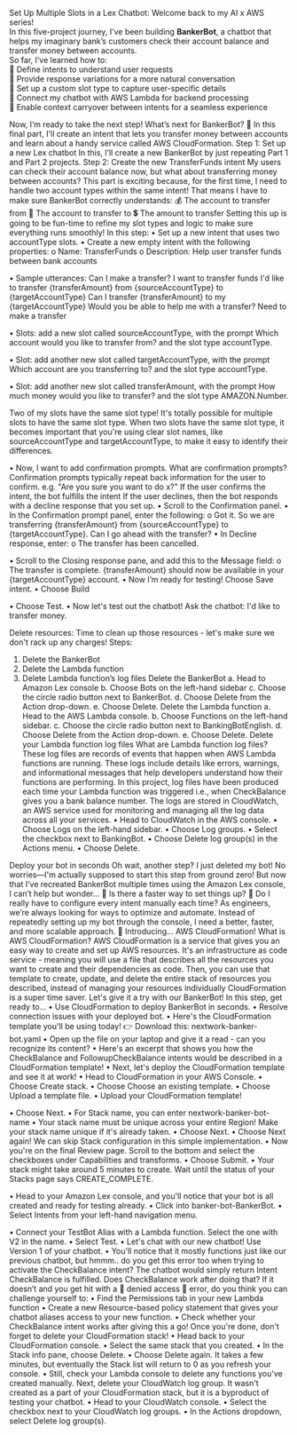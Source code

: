 Set Up Multiple Slots in a Lex Chatbot:
Welcome back to my AI x AWS series!  
In this five-project journey, I’ve been building **BankerBot**, a chatbot that helps my imaginary bank’s customers check their account balance and transfer money between accounts.  
So far, I’ve learned how to:  
💬 Define intents to understand user requests  
🔀 Provide response variations for a more natural conversation  
🌟 Set up a custom slot type to capture user-specific details  
🤝 Connect my chatbot with AWS Lambda for backend processing  
🚁 Enable context carryover between intents for a seamless experience  

Now, I’m ready to take the next step! What’s next for BankerBot? 🚀
In this final part, I'll create an intent that lets you transfer money between accounts and learn about a handy service called AWS CloudFormation.
Step 1: Set up a new Lex chatbot
In this, I’ll create a new BankerBot by just repeating Part 1 and Part 2 projects.
Step 2: Create the new TransferFunds intent
My users can check their account balance now, but what about transferring money between accounts?
This part is exciting because, for the first time, I need to handle two account types within the same intent! That means I have to make sure BankerBot correctly understands:
💰 The account to transfer from
🏦 The account to transfer to
💲 The amount to transfer
Setting this up is going to be fun-time to refine my slot types and logic to make sure everything runs smoothly!
In this step:
•	Set up a new intent that uses two accountType slots.
•	Create a new empty intent with the following properties:
o	Name: TransferFunds
o	Description: Help user transfer funds between bank accounts
 

 
•	Sample utterances:
Can I make a transfer?
I want to transfer funds
I'd like to transfer {transferAmount} from {sourceAccountType} to {targetAccountType}
Can I transfer {transferAmount} to my {targetAccountType}
Would you be able to help me with a transfer?
Need to make a transfer
 
•	Slots: add a new slot called sourceAccountType, with the prompt Which account would you like to transfer from? and the slot type accountType.
 
•	Slot: add another new slot called targetAccountType, with the prompt Which account are you transferring to? and the slot type accountType.
 
•	Slot: add another new slot called transferAmount, with the prompt How much money would you like to transfer? and the slot type AMAZON.Number.
 
Two of my slots have the same slot type!
It's totally possible for multiple slots to have the same slot type.
When two slots have the same slot type, it becomes important that you're using clear slot names, like sourceAccountType and targetAccountType, to make it easy to identify their differences.
 
•	Now, I want to add confirmation prompts.
What are confirmation prompts?
Confirmation prompts typically repeat back information for the user to confirm. e.g. "Are you sure you want to do x?" If the user confirms the intent, the bot fulfills the intent
If the user declines, then the bot responds with a decline response that you set up.
•	Scroll to the Confirmation panel.
•	In the Confirmation prompt panel, enter the following:
o	Got it. So we are transferring {transferAmount} from {sourceAccountType} to {targetAccountType}. Can I go ahead with the transfer?
•	In Decline response, enter:
o	The transfer has been cancelled.
 
•	Scroll to the Closing response pane, and add this to the Message field:
o	The transfer is complete. {transferAmount} should now be available in your {targetAccountType} account.
•	Now I’m ready for testing! Choose Save intent.
•	Choose Build 
 
•	Choose Test.
•	Now let's test out the chatbot! Ask the chatbot: I'd like to transfer money.

 

 
Delete resources:
Time to clean up those resources - let's make sure we don't rack up any charges!
Steps:
1.	Delete the BankerBot
2.	Delete the Lambda function
3.	Delete Lambda function’s log files
Delete the BankerBot
a.	Head to Amazon Lex console
b.	Choose Bots on the left-hand sidebar
c.	Choose the circle radio button next to BankerBot.
d.	Choose Delete from the Action drop-down.
e.	Choose Delete.
Delete the Lambda function
a.	Head to the AWS Lambda console.
b.	Choose Functions on the left-hand sidebar.
c.	Choose the circle radio button next to BankingBotEnglish.
d.	Choose Delete from the Action drop-down.
e.	Choose Delete.
Delete your Lambda function log files
What are Lambda function log files?
These log files are records of events that happen when AWS Lambda functions are running. These logs include details like errors, warnings, and informational messages that help developers understand how their functions are performing.
In this project, log files have been produced each time your Lambda function was triggered i.e., when CheckBalance gives you a bank balance number.
The logs are stored in CloudWatch, an AWS service used for monitoring and managing all the log data across all your services.
•	Head to CloudWatch in the AWS console.
•	Choose Logs on the left-hand sidebar.
•	Choose Log groups.
•	Select the checkbox next to BankingBot.
•	Choose Delete log group(s) in the Actions menu.
•	Choose Delete.

 

Deploy your bot in seconds
Oh wait, another step? I just deleted my bot!
No worries—I'm actually supposed to start this step from ground zero!
But now that I’ve recreated BankerBot multiple times using the Amazon Lex console, I can’t help but wonder…
🤔 Is there a faster way to set things up?
🤯 Do I really have to configure every intent manually each time?
As engineers, we’re always looking for ways to optimize and automate. Instead of repeatedly setting up my bot through the console, I need a better, faster, and more scalable approach.
🥁 Introducing... AWS CloudFormation! 
What is AWS CloudFormation?
AWS CloudFormation is a service that gives you an easy way to create and set up AWS resources.
It's an infrastructure as code service - meaning you will use a file that describes all the resources you want to create and their dependencies as code. Then, you can use that template to create, update, and delete the entire stack of resources you described, instead of managing your resources individually
CloudFormation is a super time saver. Let's give it a try with our BankerBot!
In this step, get ready to...
•	Use CloudFormation to deploy BankerBot in seconds.
•	Resolve connection issues with your deployed bot.
•	Here's the CloudFormation template you'll be using today!
👉 Download this: nextwork-banker-bot.yaml
•	Open up the file on your laptop and give it a read - can you recognize its content?
•	Here's an excerpt that shows you how the CheckBalance and FollowupCheckBalance intents would be described in a CloudFormation template!
•	Next, let's deploy the CloudFormation template and see it at work!
•	Head to CloudFormation in your AWS Console.
•	Choose Create stack.
•	Choose Choose an existing template.
•	Choose Upload a template file.
•	Upload your CloudFormation template!


 
•	Choose Next.
•	For Stack name, you can enter nextwork-banker-bot-name
•	Your stack name must be unique across your entire Region! Make your stack name unique if it's already taken.
•	Choose Next.
•	Choose Next again! We can skip Stack configuration in this simple implementation.
•	Now you're on the final Review page. Scroll to the bottom and select the checkboxes under Capabilities and transforms.
•	Choose Submit.
•	Your stack might take around 5 minutes to create. Wait until the status of your Stacks page says CREATE_COMPLETE.


 

 
•	Head to your Amazon Lex console, and you'll notice that your bot is all created and ready for testing already.
•	Click into banker-bot-BankerBot.
•	Select Intents from your left-hand navigation menu.


 
•	Connect your TestBot Alias with a Lambda function. Select the one with V2 in the name.
•	Select Test.
•	Let's chat with our new chatbot! Use Version 1 of your chatbot.
•	You'll notice that it mostly functions just like our previous chatbot, but hmmm.. do you get this error too when trying to activate the CheckBalance intent? The chatbot would simply return Intent CheckBalance is fulfilled.
Does CheckBalance work after doing that?
If it doesn’t and you get hit with a 🚨 denied access 🚨 error, do you think you can challenge yourself to:
•	Find the Permissions tab in your new Lambda function
•	Create a new Resource-based policy statement that gives your chatbot aliases access to your new function.
•	Check whether your CheckBalance intent works after giving this a go!
Once you're done, don't forget to delete your CloudFormation stack!
•	Head back to your CloudFormation console.
•	Select the same stack that you created.
•	In the Stack info pane, choose Delete.
•	Choose Delete again. It takes a few minutes, but eventually the Stack list will return to 0 as you refresh your console.
•	Still, check your Lambda console to delete any functions you've created manually.
Next, delete your CloudWatch log group. It wasn't created as a part of your CloudFormation stack, but it is a byproduct of testing your chatbot.
•	Head to your CloudWatch console.
•	Select the checkbox next to your CloudWatch log groups.
•	In the Actions dropdown, select Delete log group(s).


